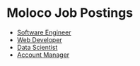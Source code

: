 # Moloco Job Postings

* [Software Engineer](software-engineer.md)
* [Web Developer](web-developer.md)
* [Data Scientist](data-scientist.md)
* [Account Manager](account-manager.md)
